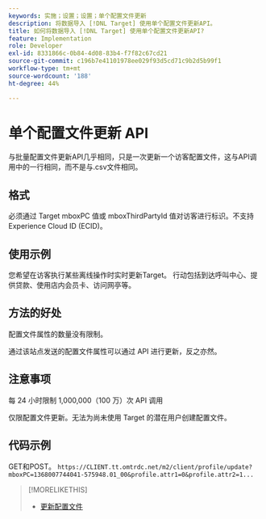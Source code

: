 ```yaml
---
keywords: 实施；设置；设置；单个配置文件更新
description: 将数据导入 [!DNL Target] 使用单个配置文件更新API。
title: 如何将数据导入 [!DNL Target] 使用单个配置文件更新API?
feature: Implementation
role: Developer
exl-id: 8331866c-0b84-4d08-83b4-f7f82c67cd21
source-git-commit: c196b7e41101978ee029f93d5cd71c9b2d5b99f1
workflow-type: tm+mt
source-wordcount: '188'
ht-degree: 44%

---
```


# 单个配置文件更新 API

与批量配置文件更新API几乎相同，只是一次更新一个访客配置文件，这与API调用中的一行相同，而不是与.csv文件相同。

## 格式

必须通过 Target mboxPC 值或 mboxThirdPartyId 值对访客进行标识。不支持 Experience Cloud ID (ECID)。

## 使用示例

您希望在访客执行某些离线操作时实时更新Target。 行动包括到达呼叫中心、提供贷款、使用店内会员卡、访问网亭等。

## 方法的好处

配置文件属性的数量没有限制。

通过该站点发送的配置文件属性可以通过 API 进行更新，反之亦然。

## 注意事项

每 24 小时限制 1,000,000（100 万）次 API 调用

仅限配置文件更新。无法为尚未使用 Target 的潜在用户创建配置文件。

## 代码示例

GET和POST。 `https://CLIENT.tt.omtrdc.net/m2/client/profile/update?mboxPC=1368007744041-575948.01_00&profile.attr1=0&profile.attr2=1...`

>[!MORELIKETHIS]
>
>* [更新配置文件](https://developers.adobetarget.com/api/#updating-profiles)

